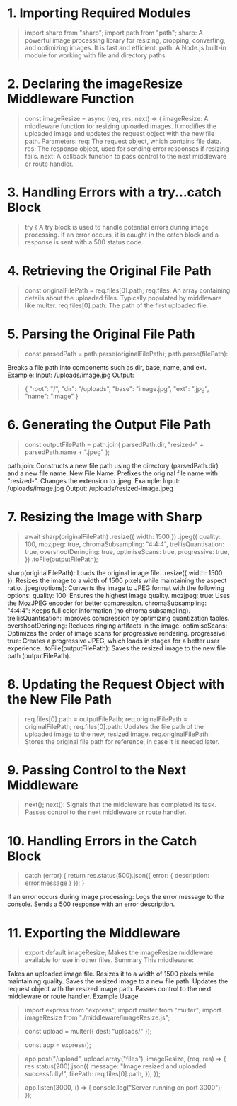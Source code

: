 # 1. Importing Required Modules

> import sharp from "sharp";
> import path from "path";
> sharp: A powerful image processing library for resizing, cropping, converting, and optimizing images. It is fast and efficient.
> path: A Node.js built-in module for working with file and directory paths.

# 2. Declaring the imageResize Middleware Function

> const imageResize = async (req, res, next) => {
> imageResize:
> A middleware function for resizing uploaded images.
> It modifies the uploaded image and updates the request object with the new file path.
> Parameters:
> req: The request object, which contains file data.
> res: The response object, used for sending error responses if resizing fails.
> next: A callback function to pass control to the next middleware or route handler.

# 3. Handling Errors with a try...catch Block

> try {
> A try block is used to handle potential errors during image processing.
> If an error occurs, it is caught in the catch block and a response is sent with a 500 status code.

# 4. Retrieving the Original File Path

> const originalFilePath = req.files[0].path;
> req.files:
> An array containing details about the uploaded files.
> Typically populated by middleware like multer.
> req.files[0].path: The path of the first uploaded file.

# 5. Parsing the Original File Path

> const parsedPath = path.parse(originalFilePath);
> path.parse(filePath):

Breaks a file path into components such as dir, base, name, and ext.
Example:
Input: /uploads/image.jpg
Output:

> {
> "root": "/",
> "dir": "/uploads",
> "base": "image.jpg",
> "ext": ".jpg",
> "name": "image"
> }

# 6. Generating the Output File Path

> const outputFilePath = path.join(
> parsedPath.dir,
> "resized-" + parsedPath.name + ".jpeg"
> );

path.join:
Constructs a new file path using the directory (parsedPath.dir) and a new file name.
New File Name:
Prefixes the original file name with "resized-".
Changes the extension to .jpeg.
Example:
Input: /uploads/image.jpg
Output: /uploads/resized-image.jpeg

# 7. Resizing the Image with Sharp

> await sharp(originalFilePath)
> .resize({ width: 1500 })
> .jpeg({
> quality: 100,
> mozjpeg: true,
> chromaSubsampling: "4:4:4",
> trellisQuantisation: true,
> overshootDeringing: true,
> optimiseScans: true,
> progressive: true,
> })
> .toFile(outputFilePath);

sharp(originalFilePath): Loads the original image file.
.resize({ width: 1500 }): Resizes the image to a width of 1500 pixels while maintaining the aspect ratio.
.jpeg(options): Converts the image to JPEG format with the following options:
quality: 100: Ensures the highest image quality.
mozjpeg: true: Uses the MozJPEG encoder for better compression.
chromaSubsampling: "4:4:4": Keeps full color information (no chroma subsampling).
trellisQuantisation: Improves compression by optimizing quantization tables.
overshootDeringing: Reduces ringing artifacts in the image.
optimiseScans: Optimizes the order of image scans for progressive rendering.
progressive: true: Creates a progressive JPEG, which loads in stages for a better user experience.
.toFile(outputFilePath):
Saves the resized image to the new file path (outputFilePath).

# 8. Updating the Request Object with the New File Path

> req.files[0].path = outputFilePath;
> req.originalFilePath = originalFilePath;
> req.files[0].path:
> Updates the file path of the uploaded image to the new, resized image.
> req.originalFilePath:
> Stores the original file path for reference, in case it is needed later.

# 9. Passing Control to the Next Middleware

> next();
> next():
> Signals that the middleware has completed its task.
> Passes control to the next middleware or route handler.

# 10. Handling Errors in the Catch Block

> catch (error) {
> return res.status(500).json({ error: { description: error.message } });
> }

If an error occurs during image processing:
Logs the error message to the console.
Sends a 500 response with an error description.

# 11. Exporting the Middleware

> export default imageResize;
> Makes the imageResize middleware available for use in other files.
> Summary
> This middleware:

Takes an uploaded image file.
Resizes it to a width of 1500 pixels while maintaining quality.
Saves the resized image to a new file path.
Updates the request object with the resized image path.
Passes control to the next middleware or route handler.
Example Usage

> import express from "express";
> import multer from "multer";
> import imageResize from "./middleware/imageResize.js";

> const upload = multer({ dest: "uploads/" });

> const app = express();

> app.post("/upload", upload.array("files"), imageResize, (req, res) => {
> res.status(200).json({
> message: "Image resized and uploaded successfully!",
> filePath: req.files[0].path,
> });
> });

> app.listen(3000, () => {
> console.log("Server running on port 3000");
> });
